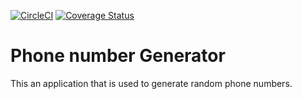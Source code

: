 [![CircleCI](https://circleci.com/gh/jokamjohn/phonegenerator.svg?style=svg)](https://circleci.com/gh/jokamjohn/phonegenerator)
[![Coverage Status](https://coveralls.io/repos/github/jokamjohn/phonegenerator/badge.svg?branch=master)](https://coveralls.io/github/jokamjohn/phonegenerator?branch=master)

# Phone number Generator
This an application that is used to generate random phone numbers.

